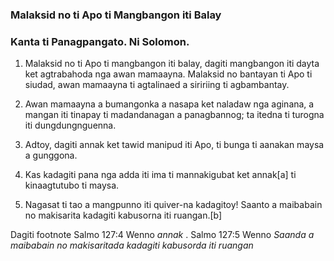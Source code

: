 ### Malaksid no ti Apo ti Mangbangon iti Balay

### Kanta ti Panagpangato. Ni Solomon.

1. Malaksid no ti Apo ti mangbangon iti balay, dagiti mangbangon iti dayta ket agtrabahoda nga awan mamaayna.
   Malaksid no bantayan ti Apo ti siudad, awan mamaayna ti agtalinaed a siririing ti agbambantay.
2. Awan mamaayna a bumangonka a nasapa
   ket naladaw nga aginana, a mangan iti tinapay ti madandanagan a panagbannog;
   ta itedna ti turogna iti dungdungnguenna.

3. Adtoy, dagiti annak ket tawid manipud iti Apo, ti bunga ti aanakan maysa a gunggona.
4. Kas kadagiti pana nga adda iti ima ti mannakigubat
   ket annak[a] ti kinaagtutubo ti maysa.
5. Nagasat ti tao
   a mangpunno iti quiver-na kadagitoy!
   Saanto a maibabain     no makisarita kadagiti kabusorna iti ruangan.[b]

Dagiti footnote
Salmo 127:4 Wenno *annak* .
Salmo 127:5 Wenno *Saanda a maibabain no makisaritada kadagiti kabusorda iti ruangan*